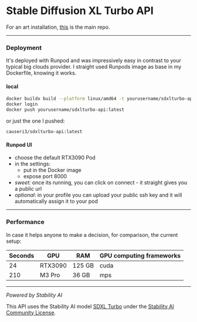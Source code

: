 # Stable Diffusion XL Turbo API
For an art installation, [this](https://github.com/causeri3/selfusion-pi) is the main repo.

___

### Deployment
It's deployed with Runpod and was impressively easy in contrast to your typical big clouds provider. 
I straight used Runpods image as base in my Dockerfile, knowing it works.

#### local
```bash
docker buildx build --platform linux/amd64 -t yourusername/sdxlturbo-api:latest .
docker login
docker push yourusername/sdxlturbo-api:latest
```
or just the one I pushed:

`causeri3/sdxlturbo-api:latest`
#### Runpod UI
- choose the default RTX3090 Pod
- in the settings: 
  - put in the Docker image 
  - expose port 8000
- *sweet*: once its running, you can click on connect - it straight gives you a public url
- *optional*: in your profile you can upload your public ssh key and it will automatically assign it to your pod
___

### Performance
In case it helps anyone to make a decision, for comparison, the current setup:

| Seconds | GPU    | RAM    | GPU computing frameworks |
|---------|--------|--------|--------------------------|
| 24      | RTX3090 | 125 GB | cuda                     |
| 210     | M3 Pro | 36 GB  | mps                      |
___
*Powered by Stability AI*

This API uses the Stability AI model [SDXL Turbo](https://huggingface.co/stabilityai/sdxl-turbo) under the [Stability AI Community License](https://huggingface.co/stabilityai/sdxl-turbo/blob/main/LICENSE.md).

